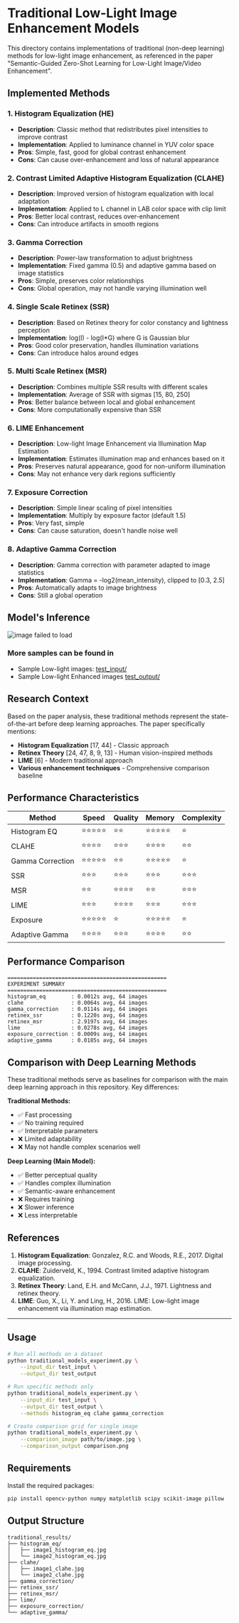 # Traditional Low-Light Image Enhancement Models

This directory contains implementations of traditional (non-deep learning) methods for low-light image enhancement, as referenced in the paper "Semantic-Guided Zero-Shot Learning for Low-Light Image/Video Enhancement".

## Implemented Methods

### 1. Histogram Equalization (HE)
- **Description**: Classic method that redistributes pixel intensities to improve contrast
- **Implementation**: Applied to luminance channel in YUV color space
- **Pros**: Simple, fast, good for global contrast enhancement
- **Cons**: Can cause over-enhancement and loss of natural appearance

### 2. Contrast Limited Adaptive Histogram Equalization (CLAHE)
- **Description**: Improved version of histogram equalization with local adaptation
- **Implementation**: Applied to L channel in LAB color space with clip limit
- **Pros**: Better local contrast, reduces over-enhancement
- **Cons**: Can introduce artifacts in smooth regions

### 3. Gamma Correction
- **Description**: Power-law transformation to adjust brightness
- **Implementation**: Fixed gamma (0.5) and adaptive gamma based on image statistics
- **Pros**: Simple, preserves color relationships
- **Cons**: Global operation, may not handle varying illumination well

### 4. Single Scale Retinex (SSR)
- **Description**: Based on Retinex theory for color constancy and lightness perception
- **Implementation**: log(I) - log(I*G) where G is Gaussian blur
- **Pros**: Good color preservation, handles illumination variations
- **Cons**: Can introduce halos around edges

### 5. Multi Scale Retinex (MSR)
- **Description**: Combines multiple SSR results with different scales
- **Implementation**: Average of SSR with sigmas [15, 80, 250]
- **Pros**: Better balance between local and global enhancement
- **Cons**: More computationally expensive than SSR

### 6. LIME Enhancement
- **Description**: Low-light Image Enhancement via Illumination Map Estimation
- **Implementation**: Estimates illumination map and enhances based on it
- **Pros**: Preserves natural appearance, good for non-uniform illumination
- **Cons**: May not enhance very dark regions sufficiently

### 7. Exposure Correction
- **Description**: Simple linear scaling of pixel intensities
- **Implementation**: Multiply by exposure factor (default 1.5)
- **Pros**: Very fast, simple
- **Cons**: Can cause saturation, doesn't handle noise well

### 8. Adaptive Gamma Correction
- **Description**: Gamma correction with parameter adapted to image statistics
- **Implementation**: Gamma = -log2(mean_intensity), clipped to [0.3, 2.5]
- **Pros**: Automatically adapts to image brightness
- **Cons**: Still a global operation

## Model's Inference
![image failed to load](traditional_comparison.png)

### More samples can be found in
* Sample Low-light images: [test_input/](test_input/)
* Sample Low-light Enhanced images [test_output/](test_output/)


## Research Context

Based on the paper analysis, these traditional methods represent the state-of-the-art before deep learning approaches. The paper specifically mentions:

- **Histogram Equalization** [17, 44] - Classic approach
- **Retinex Theory** [24, 47, 8, 9, 13] - Human vision-inspired methods
- **LIME** [6] - Modern traditional approach
- **Various enhancement techniques** - Comprehensive comparison baseline

## Performance Characteristics

| Method | Speed | Quality | Memory | Complexity |
|--------|-------|---------|---------|------------|
| Histogram EQ | ⭐⭐⭐⭐⭐ | ⭐⭐ | ⭐⭐⭐⭐⭐ | ⭐ |
| CLAHE | ⭐⭐⭐⭐ | ⭐⭐⭐ | ⭐⭐⭐⭐ | ⭐⭐ |
| Gamma Correction | ⭐⭐⭐⭐⭐ | ⭐⭐ | ⭐⭐⭐⭐⭐ | ⭐ |
| SSR | ⭐⭐⭐ | ⭐⭐⭐ | ⭐⭐⭐ | ⭐⭐⭐ |
| MSR | ⭐⭐ | ⭐⭐⭐⭐ | ⭐⭐ | ⭐⭐⭐ |
| LIME | ⭐⭐⭐ | ⭐⭐⭐⭐ | ⭐⭐⭐ | ⭐⭐⭐ |
| Exposure | ⭐⭐⭐⭐⭐ | ⭐ | ⭐⭐⭐⭐⭐ | ⭐ |
| Adaptive Gamma | ⭐⭐⭐⭐ | ⭐⭐⭐ | ⭐⭐⭐⭐ | ⭐⭐ |


## Performance Comparison
```
==================================================
EXPERIMENT SUMMARY
==================================================
histogram_eq        : 0.0012s avg, 64 images
clahe               : 0.0064s avg, 64 images
gamma_correction    : 0.0114s avg, 64 images
retinex_ssr         : 0.1220s avg, 64 images
retinex_msr         : 2.9197s avg, 64 images
lime                : 0.0278s avg, 64 images
exposure_correction : 0.0009s avg, 64 images
adaptive_gamma      : 0.0185s avg, 64 images
```

## Comparison with Deep Learning Methods

These traditional methods serve as baselines for comparison with the main deep learning approach in this repository. Key differences:

**Traditional Methods:**
- ✅ Fast processing
- ✅ No training required
- ✅ Interpretable parameters
- ❌ Limited adaptability
- ❌ May not handle complex scenarios well

**Deep Learning (Main Model):**
- ✅ Better perceptual quality
- ✅ Handles complex illumination
- ✅ Semantic-aware enhancement
- ❌ Requires training
- ❌ Slower inference
- ❌ Less interpretable

## References

1. **Histogram Equalization**: Gonzalez, R.C. and Woods, R.E., 2017. Digital image processing.
2. **CLAHE**: Zuiderveld, K., 1994. Contrast limited adaptive histogram equalization.
3. **Retinex Theory**: Land, E.H. and McCann, J.J., 1971. Lightness and retinex theory.
4. **LIME**: Guo, X., Li, Y. and Ling, H., 2016. LIME: Low-light image enhancement via illumination map estimation.

---

## Usage

```bash
# Run all methods on a dataset
python traditional_models_experiment.py \
    --input_dir test_input \
    --output_dir test_output

# Run specific methods only
python traditional_models_experiment.py \
    --input_dir test_input \
    --output_dir test_output \
    --methods histogram_eq clahe gamma_correction

# Create comparison grid for single image
python traditional_models_experiment.py \
    --comparison_image path/to/image.jpg \
    --comparison_output comparison.png
```


## Requirements

Install the required packages:

```bash
pip install opencv-python numpy matplotlib scipy scikit-image pillow
```

## Output Structure

```
traditional_results/
├── histogram_eq/
│   ├── image1_histogram_eq.jpg
│   └── image2_histogram_eq.jpg
├── clahe/
│   ├── image1_clahe.jpg
│   └── image2_clahe.jpg
├── gamma_correction/
├── retinex_ssr/
├── retinex_msr/
├── lime/
├── exposure_correction/
└── adaptive_gamma/
```
